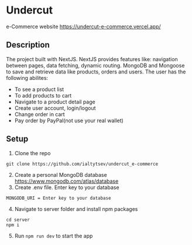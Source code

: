 # Undercut

e-Commerce website https://undercut-e-commerce.vercel.app/

## Description
The project built with NextJS. NextJS provides features like: navigation between pages, data fetching, dynamic routing. MongoDB and Mongoose to save and retrieve data like products, orders and users. The user has the following abilites:
* To see a product list
* To add products to cart
* Navigate to a product detail page
* Create user account, login/logout
* Сhange order in cart
* Pay order by PayPal(not use your real wallet)

## Setup

1. Clone the repo
```
git clone https://github.com/ialtytsev/undercut_e-commerce
```
2. Create a personal MongoDB database https://www.mongodb.com/atlas/database
3. Create .env file. Enter key to your database
```
MONGODB_URI = Enter key to your database
```
4. Navigate to server folder and install npm packages
```
cd server
npm i
```
5. Run `npm run dev` to start the app
